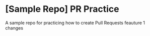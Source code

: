 # [Sample Repo] PR Practice
A sample repo for practicing how to create Pull Requests
feauture 1 changes
